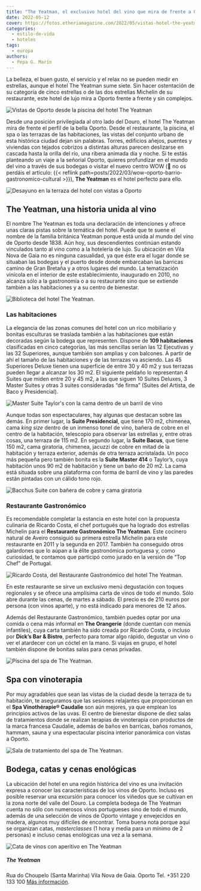 ```yaml
---
title: "The Yeatman, el exclusivo hotel del vino que mira de frente a Oporto"
date: 2022-05-12
cover: https://fotos.etheriamagazine.com/2022/05/vistas-hotel-the-yeatman.jpg
categories: 
  - estilo-de-vida
  - hoteles
tags: 
  - europa
authors: 
  - Pepa G. Marín
---
```


La belleza, el buen gusto, el servicio y el relax no se pueden medir en estrellas, aunque el hotel The Yeatman sume siete. Sin hacer ostentación de su categoría de cinco estrellas o de las dos estrellas Michelin de su restaurante, este hotel de lujo mira a Oporto frente a frente y sin complejos.

![Vistas de Oporto desde la piscina del hotel The Yeatman](https://fotos.etheriamagazine.com/2022/05/vistas-hotel-the-yeatman.jpg "Vistas de Oporto desde la piscina (con forma de decantador) del hotel The Yeatman.")

Desde una posición privilegiada al otro lado del Douro, el hotel The Yeatman mira de 
frente el perfil de la bella Oporto. Desde el restaurante, la piscina, el spa o las 
terrazas de las habitaciones, las vistas del conjunto urbano de esta histórica ciudad 
dejan sin palabras. Torres, edificios añejos, puentes y viviendas con tejados cobrizos a 
distintas alturas parecen deslizarse en cascada hasta la orilla del río, una ribera 
animada día y noche. Si te estás planteando un viaje a la señorial Oporto, quieres 
profundizar en el mundo del vino a través de sus bodegas o visitar el nuevo centro WOW 
(📌 no os perdáis el artículo: {{< reflink 
path=posts/2022/03/wow-oporto-barrio-gastronomico-cultural >}}), **The Yeatman** es el 
hotel perfecto para ello. 

![Desayuno en la terraza del hotel con vistas a Oporto](https://fotos.etheriamagazine.com/2022/05/desayuno-terraza-yeatman.jpg "Desayuno en la terraza del hotel.")

## The Yeatman, una historia unida al vino

El nombre The Yeatman es toda una declaración de intenciones y ofrece unas claras pistas 
sobre la temática del hotel. Puede que te suene el nombre de la familia británica 
Yeatman porque está unida al mundo del vino de Oporto desde 1838. Aún hoy, sus 
descendientes continúan estando vinculados tanto al vino como a la hotelería de lujo. Su 
ubicación en Vila Nova de Gaia no es ninguna casualidad, ya que éste era el lugar donde 
se situaban las bodegas y el puerto desde donde embarcaban las barricas camino de Gran 
Bretaña y a otros lugares del mundo. La tematización vinícola en el interior de este 
establecimiento, inaugurado en 2010, no alcanza sólo a la gastronomía o a su restaurante 
sino que se extiende también a las habitaciones y a su centro de bienestar. 

![Biblioteca del hotel The Yeatman.](https://fotos.etheriamagazine.com/2022/05/the-yeatman-biblioteca.jpg "La biblioteca es uno de los acogedores rincones del hotel.")

### Las habitaciones

La elegancia de las zonas comunes del hotel con un rico mobiliario y bonitas esculturas 
se traslada también a las habitaciones que están decoradas según la bodega que 
representen. Dispone de **109 habitaciones** clasificadas en cinco categorías, las más 
sencillas serían las 12 Ejecutivas y las 32 Superiores, aunque también son amplias y con 
balcones. A partir de ahí el tamaño de las habitaciones y de las terrazas va asciendo. 
Las 45 Superiores Deluxe tienen una superficie de entre 30 y 40 m2 y sus terrazas pueden 
llegar a alcanzar los 30 m2. El siguiente peldaño lo representan 4 Suites que miden 
entre 20 y 45 m2, a las que siguen 10 Suites Deluxes, 3 Master Suites y otras 3 suites 
consideradas “de firma” (Suites del Artista, de Baco y Presidencial). 

![Master Suite Taylor's con la cama dentro de un barril de vino](https://fotos.etheriamagazine.com/2022/05/yeatman-Taylors-Master-Suite.jpg "Master Suite Taylor's.")

Aunque todas son espectaculares, hay algunas que destacan sobre las demás. En primer 
lugar, la **Suite Presidencial**, que tiene 170 m2, chimenea, cama _king size_ dentro de 
un inmenso tonel de vino, bañera de cobre en el centro de la habitación, telescopio para 
observar las estrellas y, entre otras cosas, una terraza de 115 m2. En segundo lugar, la 
**Suite Bacus**, que tiene 150 m2, cama giratoria, chimenea, jacuzzi de cobre en mitad 
de la habitación y terraza exterior, además de otra terraza acristalada. Un poco más 
pequeña pero también bonita es la **Suite Master 414** o Taylor’s, cuya habitación unos 
90 m2 de habitación y tiene un baño de 20 m2. La cama está situada sobre una plataforma 
con forma de barril de vino y las paredes están pintadas con un cálido tono rojo. 

![Bacchus Suite con bañera de cobre y cama giratoria](https://fotos.etheriamagazine.com/2022/05/the-yeatman-Bacchus-Suite.jpg "Bacchus Suite.")

### Restaurante Gastronómico

Es recomendable completar la estancia en este hotel con la propuesta culinaria de 
Ricardo Costa, el chef portugués que ha logrado dos estrellas Michelin para el 
**Restaurante Gastronómico The Yeatman**. Este cocinero natural de Aveiro consiguió su 
primera estrella Michelin para este restaurante en 2011 y la segunda en 2017. También ha 
conseguido otros galardones que lo aúpan a la élite gastronómica portuguesa y, como 
curiosidad, te contamos que participó como jurado en la versión de “Top Chef” de 
Portugal. 

![Ricardo Costa, del Restaurante Gastronómico del hotel The Yeatman.](https://fotos.etheriamagazine.com/2022/05/the-yeatman-ricardo-acosta.jpg "Ricardo Costa, del Restaurante Gastronómico del hotel The Yeatman.")

En este restaurante se sirve un exclusivo menú degustación con toques regionales y se 
ofrece una amplísima carta de vinos de todo el mundo. Sólo abre durante las cenas, de 
martes a sábado. El precio es de 210 euros por persona (con vinos aparte), y no está 
indicado para menores de 12 años. 

Además del Restaurante Gastronómico, también puedes optar por una comida o cena más 
informal en **The Orangerie** (donde cuentan con menús infantiles), cuya carta también 
ha sido creada por Ricardo Costa, o incluso por **Dick’s Bar & Bistro**, perfecto para 
tomar algo rápido, degustar un vino o ver el atardecer con un cóctel en la mano. Si 
viajas en grupo, el hotel también dispone de bonitas salas para cenas privadas. 

![Piscina del spa de The Yeatman.](https://fotos.etheriamagazine.com/2022/05/the-yeatman-piscina-spa.jpg "Piscina del spa de The Yeatman.")

## Spa con vinoterapia

Por muy agradables que sean las vistas de la ciudad desde la terraza de tu habitación, 
te aseguramos que las sesiones relajantes que proporcionan en el **Spa Vinothérapie® 
Caudalie** son aún mejores, ya que emplean los principios activos de las uvas. El centro 
de bienestar dispone de diez salas de tratamientos donde se realizan terapias de 
vinoterapia con productos de la marca francesa Caudalie, además de baños en barricas, 
baños romanos, hammam, sauna y una espectacular piscina interior panorámica con vistas a 
Oporto. 

![Sala de tratamiento del spa de The Yeatman.](https://fotos.etheriamagazine.com/2022/05/the-yeatman-spa.jpg "Sala de tratamiento del spa de The Yeatman.")

## Bodega, catas y cenas enológicas

La ubicación del hotel en una región histórica del vino es una invitación expresa a 
conocer las características de los vinos de Oporto. Incluso es posible reservar una 
excursión para conocer los viñedos que se cultivan en la zona norte del valle del Douro. 
La completa bodega de The Yeatman cuenta no sólo con numerosos vinos portugueses sino de 
todo el mundo, además de una selección de vinos de Oporto vintage y envejecidos en 
madera, algunos muy difíciles de encontrar. Toma buena nota porque aquí se organizan 
catas, _masterclasses_ (1 hora y media para un mínimo de 2 personas) e incluso cenas 
enológicas una vez a la semana. 

![Cata de vinos con aperitivo en The Yeatman](https://fotos.etheriamagazine.com/2022/05/cata-vinos-the-yeatman.jpg "Cata de vinos con aperitivo.")

##### The Yeatman

Rua do Choupelo (Santa Marinha) Vila Nova de Gaia. Oporto Tel. +351 220 133 100 [Más 
información](http://www.the-yeatman-hotel.com).
